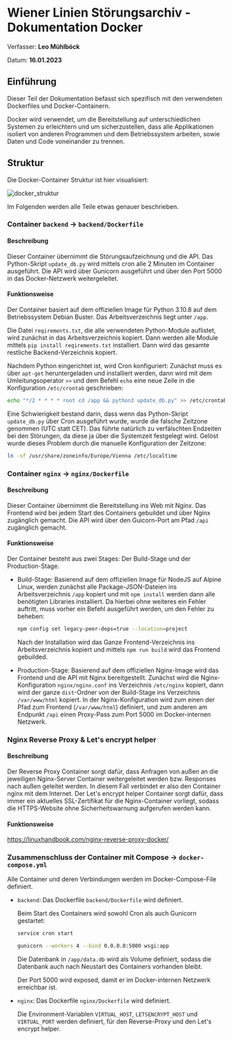 # Wiener Linien Störungsarchiv - Dokumentation Docker

Verfasser: **Leo Mühlböck**

Datum: **16.01.2023**

## Einführung

Dieser Teil der Dokumentation befasst sich spezifisch mit den verwendeten Dockerfiles und Docker-Containern.

Docker wird verwendet, um die Bereitstellung auf unterschiedlichen Systemen zu erleichtern und um sicherzustellen, dass alle Applikationen isoliert von anderen Programmen und dem Betriebssystem arbeiten, sowie Daten und Code voneinander zu trennen.

## Struktur

Die Docker-Container Struktur ist hier visualisiert:

![docker_struktur](D:\OneDrive\Development\Web\wl-störungsarchiv\docker_struktur.png)

Im Folgenden werden alle Teile etwas genauer beschrieben.

### Container `backend` -> `backend/Dockerfile`

#### Beschreibung

Dieser Container übernimmt die Störungsaufzeichnung und die API. Das Python-Skript `update_db.py` wird mittels cron alle 2 Minuten im Container ausgeführt. Die API wird über Gunicorn ausgeführt und über den Port 5000 in das Docker-Netzwerk weitergeleitet. 

#### Funktionsweise

Der Container basiert auf dem offiziellen Image für Python 3.10.8 auf dem Betriebssystem Debian Buster. Das Arbeitsverzeichnis liegt unter `/app`.

Die Datei `reqirements.txt`, die alle verwendeten Python-Module auflistet, wird zunächst in das Arbeitsverzeichnis kopiert. Dann werden alle Module mittels `pip install reqirements.txt` installiert. Dann wird das gesamte restliche Backend-Verzeichnis kopiert. 

Nachdem Python eingerichtet ist, wird Cron konfiguriert: Zunächst muss es über `apt-get` heruntergeladen und installiert werden, dann wird mit dem Umleitungsoperator `>>`  und dem Befehl `echo` eine neue Zeile in die Konfiguration `/etc/crontab` geschrieben:

```bash
echo "*/2 * * * * root cd /app && python3 update_db.py" >> /etc/crontab
```

Eine Schwierigkeit bestand darin, dass wenn das Python-Skript `update_db.py` über Cron ausgeführt wurde, wurde die falsche Zeitzone genommen (UTC statt CET). Das führte natürlich zu verfälschten Endzeiten bei den Störungen, da diese ja über die Systemzeit festgelegt wird. Gelöst wurde dieses Problem durch die manuelle Konfiguration der Zeitzone:

```bash
ln -sf /usr/share/zoneinfo/Europe/Vienna /etc/localtime
```

### Container `nginx` -> `nginx/Dockerfile`

#### Beschreibung

Dieser Container übernimmt die Bereitstellung ins Web mit Nginx. Das Frontend wird bei jedem Start des Containers gebuildet und über Nginx zugänglich gemacht. Die API wird über den Guicorn-Port am Pfad `/api` zugänglich gemacht.

#### Funktionsweise

Der Container besteht aus zwei Stages: Der Build-Stage und der Production-Stage.

- Build-Stage: Basierend auf dem offiziellen Image für NodeJS auf Alpine Linux, werden zunächst alle Package-JSON-Dateien ins Arbeitsverzeichnis `/app` kopiert und mit `npm install` werden dann alle benötigten Libraries installiert. Da hierbei ohne weiteres ein Fehler auftritt, muss vorher ein Befehl ausgeführt werden, um den Fehler zu beheben:

  ```bash
  npm config set legacy-peer-deps=true --location=project
  ```

  Nach der Installation wird das Ganze Frontend-Verzeichnis ins Arbeitsverzeichnis kopiert und mittels `npm run build`  wird das Frontend gebuilded.

- Production-Stage: Basierend auf dem offiziellen Nginx-Image wird das Frontend und die API mit Nginx bereitgestellt. Zunächst wird die Nginx-Konfiguration `nginx/nginx.conf` ins Verzeichnis `/etc/nginx` kopiert, dann wird der ganze `dist`-Ordner von der Build-Stage ins Verzeichnis `/var/www/html` kopiert. In der Nginx-Konfiguration wird zum einen der Pfad zum Frontend (`/var/www/html`) definiert, und zum anderen am Endpunkt `/api` einen Proxy-Pass zum Port 5000 im Docker-internen Netzwerk.

### Nginx Reverse Proxy & Let's encrypt helper

#### Beschreibung

Der Reverse Proxy Container sorgt dafür, dass Anfragen von außen an die jeweiligen Nginx-Server Container weitergeleitet werden bzw. Responses nach außen geleitet werden. In diesem Fall verbindet er also den Container nginx mit dem Internet. Der Let's encrypt helper Container sorgt dafür, dass immer ein aktuelles SSL-Zertifikat für die Nginx-Container vorliegt, sodass die HTTPS-Website ohne Sicherheitswarnung aufgerufen werden kann.

#### Funktionsweise

https://linuxhandbook.com/nginx-reverse-proxy-docker/

### Zusammenschluss der Container mit Compose -> `docker-compose.yml`

Alle Container und deren Verbindungen werden im Docker-Compose-File definiert. 

- `backend`: Das Dockerfile `backend/Dockerfile` wird definiert.

  Beim Start des Containers wird sowohl Cron als auch Gunicorn gestartet:

  ```bash
  service cron start
  ```

  ```bash
  gunicorn --workers 4 --bind 0.0.0.0:5000 wsgi:app
  ```

  Die Datenbank in `/app/data.db` wird als Volume definiert, sodass die Datenbank auch nach Neustart des Containers vorhanden bleibt.

  Der Port 5000 wird exposed, damit er im Docker-internen Netzwerk erreichbar ist.

- `nginx`: Das Dockerfile `nginx/Dockerfile` wird definiert.

  Die Environment-Variablen `VIRTUAL_HOST`, `LETSENCRYPT_HOST` und `VIRTUAL_PORT` werden definiert, für den Reverse-Proxy und den Let's encrypt helper.